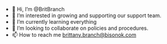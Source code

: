 - 👋 Hi, I’m @BritBranch
- 👀 I’m interested in growing and supporting our support team.
- 🌱 I’m currently learning everything
- 💞️ I’m looking to collaborate on policies and procedures. 
- 📫 How to reach me brittany.branch@bisonok.com

<!---
BritBranch/BritBranch is a ✨ special ✨ repository because its `README.md` (this file) appears on your GitHub profile.
You can click the Preview link to take a look at your changes.
--->
